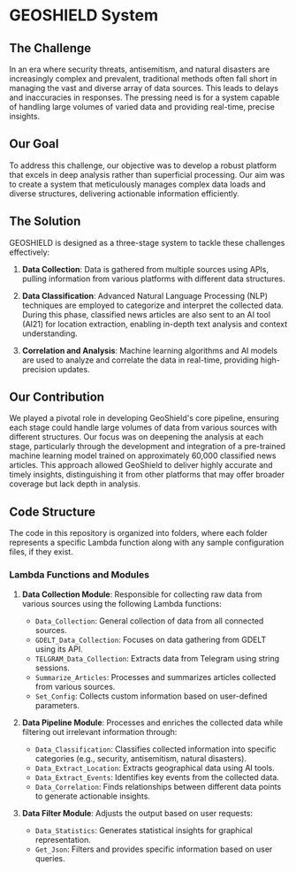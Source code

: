 # GEOSHIELD System

## The Challenge
In an era where security threats, antisemitism, and natural disasters are increasingly complex and prevalent, traditional methods often fall short in managing the vast and diverse array of data sources. This leads to delays and inaccuracies in responses. The pressing need is for a system capable of handling large volumes of varied data and providing real-time, precise insights.

## Our Goal
To address this challenge, our objective was to develop a robust platform that excels in deep analysis rather than superficial processing. Our aim was to create a system that meticulously manages complex data loads and diverse structures, delivering actionable information efficiently.

## The Solution
GEOSHIELD is designed as a three-stage system to tackle these challenges effectively:

1. **Data Collection**: Data is gathered from multiple sources using APIs, pulling information from various platforms with different data structures.

2. **Data Classification**: Advanced Natural Language Processing (NLP) techniques are employed to categorize and interpret the collected data. During this phase, classified news articles are also sent to an AI tool (AI21) for location extraction, enabling in-depth text analysis and context understanding.

3. **Correlation and Analysis**: Machine learning algorithms and AI models are used to analyze and correlate the data in real-time, providing high-precision updates.

## Our Contribution
We played a pivotal role in developing GeoShield's core pipeline, ensuring each stage could handle large volumes of data from various sources with different structures. Our focus was on deepening the analysis at each stage, particularly through the development and integration of a pre-trained machine learning model trained on approximately 60,000 classified news articles. This approach allowed GeoShield to deliver highly accurate and timely insights, distinguishing it from other platforms that may offer broader coverage but lack depth in analysis.

## Code Structure
The code in this repository is organized into folders, where each folder represents a specific Lambda function along with any sample configuration files, if they exist.

### Lambda Functions and Modules


1. **Data Collection Module**: Responsible for collecting raw data from various sources using the following Lambda functions:
   - `Data_Collection`: General collection of data from all connected sources.
   - `GDELT_Data_Collection`: Focuses on data gathering from GDELT using its API.
   - `TELGRAM_Data_Collection`: Extracts data from Telegram using string sessions.
   - `Summarize_Articles`: Processes and summarizes articles collected from various sources.
   - `Set_Config`: Collects custom information based on user-defined parameters.

2. **Data Pipeline Module**: Processes and enriches the collected data while filtering out irrelevant information through:
   - `Data_Classification`: Classifies collected information into specific categories (e.g., security, antisemitism, natural disasters).
   - `Data_Extract_Location`: Extracts geographical data using AI tools.
   - `Data_Extract_Events`: Identifies key events from the collected data.
   - `Data_Correlation`: Finds relationships between different data points to generate actionable insights.

3. **Data Filter Module**: Adjusts the output based on user requests:
   - `Data_Statistics`: Generates statistical insights for graphical representation.
   - `Get_Json`: Filters and provides specific information based on user queries.




